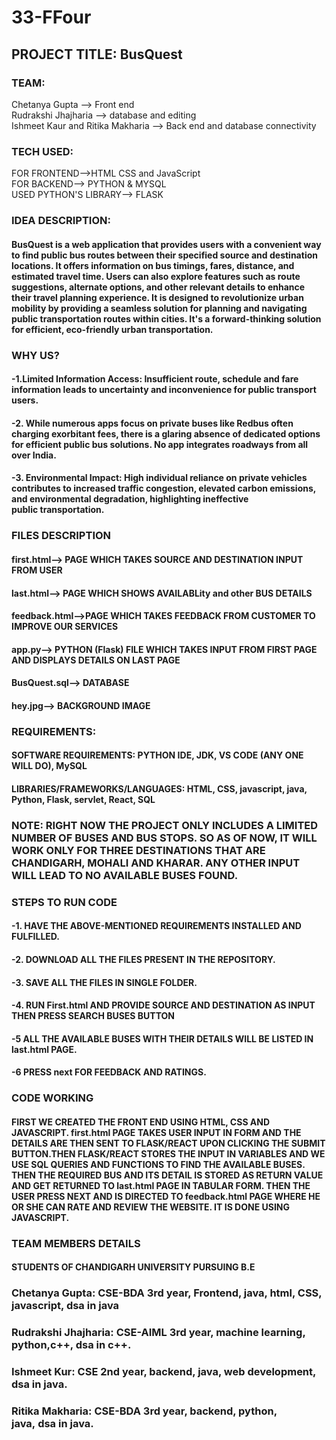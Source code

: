 # 33-FFour

## PROJECT TITLE: BusQuest
### TEAM:
Chetanya Gupta --> Front end
<br>
Rudrakshi Jhajharia --> database and editing
<br>
Ishmeet Kaur and Ritika Makharia --> Back end and database connectivity

### TECH USED: 
FOR FRONTEND-->HTML CSS and JavaScript <br>
FOR BACKEND--> PYTHON & MYSQL <br>
USED PYTHON'S LIBRARY--> FLASK <br>

### IDEA DESCRIPTION:
#### BusQuest is a web application that provides users with a convenient way to find public bus routes between their specified source and destination locations. It offers  information on bus timings, fares, distance, and estimated travel time. Users can also explore features such as route suggestions, alternate options, and other relevant details to enhance their travel planning experience. It is designed to revolutionize urban mobility by providing a seamless solution for planning and navigating public transportation routes within cities. It's a forward-thinking solution for efficient, eco-friendly urban transportation.

### WHY US?
#### -1.Limited Information Access: Insufficient route, schedule and fare information leads to uncertainty and inconvenience for public transport users.
#### -2. While numerous apps focus on private buses like Redbus often charging exorbitant fees, there is a glaring absence of dedicated options for efficient public bus solutions. No app integrates roadways from all over India.
#### -3. Environmental Impact: High individual reliance on private vehicles contributes to increased  traffic congestion, elevated carbon emissions, and environmental degradation, highlighting ineffective public transportation.

### FILES DESCRIPTION
#### first.html--> PAGE WHICH TAKES SOURCE AND DESTINATION INPUT FROM USER
#### last.html--> PAGE WHICH SHOWS AVAILABLity and other BUS DETAILS 
#### feedback.html-->PAGE WHICH TAKES FEEDBACK FROM CUSTOMER TO IMPROVE OUR SERVICES
#### app.py--> PYTHON (Flask) FILE WHICH TAKES INPUT FROM FIRST PAGE AND DISPLAYS DETAILS ON LAST PAGE
#### BusQuest.sql--> DATABASE
#### hey.jpg--> BACKGROUND IMAGE

### REQUIREMENTS:
#### SOFTWARE REQUIREMENTS: PYTHON IDE, JDK, VS CODE (ANY ONE WILL DO), MySQL
#### LIBRARIES/FRAMEWORKS/LANGUAGES: HTML, CSS, javascript, java, Python, Flask, servlet, React, SQL

### NOTE: RIGHT NOW THE PROJECT ONLY INCLUDES A LIMITED NUMBER OF BUSES AND BUS STOPS. SO AS OF NOW, IT WILL WORK ONLY FOR THREE DESTINATIONS THAT ARE CHANDIGARH, MOHALI AND KHARAR. ANY OTHER INPUT WILL LEAD TO NO AVAILABLE BUSES FOUND.

### STEPS TO RUN CODE
#### -1. HAVE THE ABOVE-MENTIONED REQUIREMENTS INSTALLED AND FULFILLED.
#### -2. DOWNLOAD ALL THE FILES PRESENT IN THE REPOSITORY.
#### -3. SAVE ALL THE FILES IN SINGLE FOLDER.
#### -4. RUN First.html AND PROVIDE SOURCE AND DESTINATION AS INPUT THEN PRESS SEARCH BUSES BUTTON
#### -5  ALL THE AVAILABLE BUSES WITH THEIR DETAILS WILL BE LISTED IN last.html PAGE.
#### -6  PRESS next FOR FEEDBACK AND RATINGS.

### CODE WORKING
#### FIRST WE CREATED THE FRONT END USING HTML, CSS AND JAVASCRIPT. first.html PAGE TAKES USER INPUT IN FORM AND THE DETAILS ARE THEN SENT TO FLASK/REACT UPON CLICKING THE SUBMIT BUTTON.THEN FLASK/REACT STORES THE INPUT IN VARIABLES AND WE USE SQL QUERIES AND FUNCTIONS TO FIND THE AVAILABLE BUSES. THEN THE REQUIRED BUS AND ITS DETAIL IS STORED AS RETURN VALUE AND GET RETURNED TO last.html PAGE IN TABULAR FORM. THEN THE USER PRESS NEXT AND IS DIRECTED TO feedback.html PAGE WHERE HE OR SHE CAN RATE AND REVIEW THE WEBSITE. IT IS DONE USING JAVASCRIPT.

### TEAM MEMBERS DETAILS
#### STUDENTS OF CHANDIGARH UNIVERSITY PURSUING B.E
### Chetanya Gupta: CSE-BDA 3rd year, Frontend, java, html, CSS, javascript, dsa in java
### Rudrakshi Jhajharia: CSE-AIML 3rd year, machine learning, python,c++, dsa in c++.
### Ishmeet  Kur: CSE 2nd year, backend, java, web development, dsa in java.
### Ritika Makharia: CSE-BDA 3rd year, backend, python, java, dsa in java.








